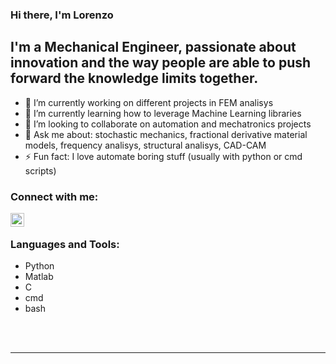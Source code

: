 <!--
### Hi there 👋

**MechEngrLorenzoFiore/MechEngrLorenzoFiore** is a ✨ _special_ ✨ repository because its `README.md` (this file) appears on your GitHub profile.

Here are some ideas to get you started:

- 🔭 I’m currently working on ...
- 🌱 I’m currently learning ...
- 👯 I’m looking to collaborate on ...
- 🤔 I’m looking for help with ...
- 💬 Ask me about ...
- 📫 How to reach me: ...
- 😄 Pronouns: ...
- ⚡ Fun fact: ...
-->

### Hi there, I'm Lorenzo

## I'm a Mechanical Engineer, passionate about innovation and the way people are able to push forward the knowledge limits together.

- 🔭 I’m currently working on different projects in FEM analisys
- 🌱 I’m currently learning how to leverage Machine Learning libraries
- 👯 I’m looking to collaborate on automation and mechatronics projects
- 💬 Ask me about: stochastic mechanics, fractional derivative material models, frequency analisys, structural analisys, CAD-CAM
- ⚡ Fun fact: I love automate boring stuff (usually with python or cmd scripts)

### Connect with me:
[<img align="left" alt="codeSTACKr | LinkedIn" width="22px" src="https://cdn.jsdelivr.net/npm/simple-icons@v3/icons/linkedin.svg" />][linkedin]

<br />

### Languages and Tools:
- Python
- Matlab
- C
- cmd 
- bash

<!-- card dei linguaggi usati nelle repository appena ne avrai
[![Top Langs](https://github-readme-stats.vercel.app/api/top-langs/?username=anuraghazra&layout=compact)](https://github.com/anuraghazra/github-readme-stats)
-->

<br />
<br />

---


[linkedin]: https://www.linkedin.com/in/lorenzo-fiore-372b83194/
